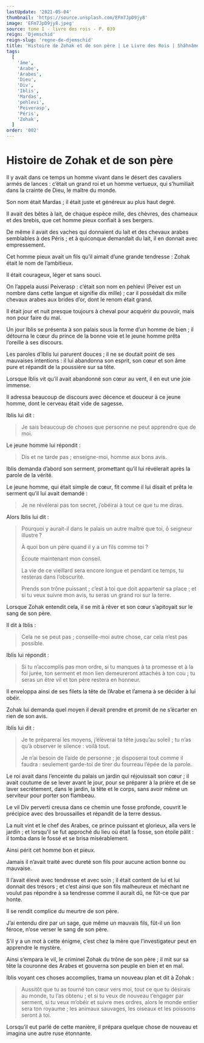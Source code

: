 ```yaml
---
lastUpdate: '2021-05-04'
thumbnail: 'https://source.unsplash.com/EFm7JpD9jy8'
image: 'EFm7JpD9jy8.jpeg'
source: tome I - livre des rois - P. 039
reign: 'Djemschid'
reign-slug: 'regne-de-djemschid'
title: 'Histoire de Zohak et de son père | Le Livre des Rois | Shâhnâmeh'
tags:
  [
    'âme',
    'Arabe',
    'Arabes',
    'Dieu',
    'Div',
    'Iblis',
    'Mardas',
    'pehlevi',
    'Peiverasp',
    'Péris',
    'Zohak',
  ]
order: '002'
---
```


# Histoire de Zohak et de son père

Il y avait dans ce temps un homme vivant dans le désert des cavaliers armés de lances : c’était un grand roi et un homme vertueux, qui s’humiliait dans la crainte de Dieu, le maître du monde.

Son nom était Mardas ; il était juste et généreux au plus haut degré.

Il avait des bêtes à lait, de chaque espèce mille, des chèvres, des chameaux et des brebis, que cet homme pieux confiait à ses bergers.

De même il avait des vaches qui donnaient du lait et des chevaux arabes semblables à des Péris ; et à quiconque demandait du lait, il en donnait avec empressement.

Cet homme pieux avait un fils qu’il aimait d’une grande tendresse : Zohak était le nom de l’ambitieux.

Il était courageux, léger et sans souci.

On l’appela aussi Peiverasp : c’était son nom en pehlevi (Peiver est un nombre dans cette langue et signifie dix mille) ; car il possédait dix mille chevaux arabes aux brides d’or, dont le renom était grand.

Il était jour et nuit presque toujours à cheval pour acquérir du pouvoir, mais non pour faire du mal.

Un jour Iblis se présenta à son palais sous la forme d’un homme de bien ; il détourna le cœur du prince de la bonne voie et le jeune homme prêta l’oreille à ses discours.

Les paroles d’Iblis lui parurent douces ; il ne se doutait point de ses mauvaises intentions : il lui abandonna son esprit, son cœur et son âme pure et répandit de la poussière sur sa tête.

Lorsque Iblis vit qu’il avait abandonné son cœur au vent, il en eut une joie immense.

Il adressa beaucoup de discours avec décence et douceur à ce jeune homme, dont le cerveau était vide de sagesse.

Iblis lui dit :

> Je sais beaucoup de choses que personne ne peut apprendre que de moi.

Le jeune homme lui répondit :

> Dis et ne tarde pas ; enseigne-moi, homme aux bons avis.

Iblis demanda d’abord son serment, promettant qu’il lui révélerait après la parole de la vérité.

Le jeune homme, qui était simple de cœur, fit comme il lui disait et prêta le serment qu’il lui avait demandé :

> Je ne révélerai pas ton secret, j’obéirai à tout ce que tu me diras.

Alors Iblis lui dit :

> Pourquoi y aurait-il dans le palais un autre maître que toi, ô seigneur illustre ?
>
> À quoi bon un père quand il y a un fils comme toi ?
>
> Écoute maintenant mon conseil.
>
> La vie de ce vieillard sera encore longue et pendant ce temps, tu resteras dans l’obscurité.
>
> Prends son trône puissant ; c’est à toi que doit appartenir sa place ; et si tu veux suivre mon avis, tu seras un grand roi sur la terre.

Lorsque Zohak entendit cela, il se mit à rêver et son cœur s’apitoyait sur le sang de son père.

Il dit à Iblis :

> Cela ne se peut pas ; conseille-moi autre chose, car cela n’est pas possible.

Iblis lui répondit :

> Si tu n’accomplis pas mon ordre, si tu manques à ta promesse et à la foi jurée, ton serment et mon lien demeureront attachés à ton cou ; tu seras un être vil et ton père restera en honneur.

Il enveloppa ainsi de ses filets la tête de l’Arabe et l’amena à se décider à lui obéir.

Zohak lui demanda quel moyen il devait prendre et promit de ne s’écarter en rien de son avis.

Iblis lui dit :

> Je te préparerai les moyens, j’élèverai ta tête jusqu’au soleil ; tu n’as qu’à observer le silence : voilà tout.
>
> Je n’ai besoin de l’aide de personne ; je disposerai tout comme il faudra : seulement garde-toi de tirer du fourreau l’épée de la parole.

Le roi avait dans l’enceinte du palais un jardin qui réjouissait son cœur ; il avait coutume de se lever avant le jour, pour se préparer à la prière et de se laver secrètement, dans le jardin, la tête et le corps, sans avoir même un serviteur pour porter son flambeau.

Le vil Div perverti creusa dans ce chemin une fosse profonde, couvrit le précipice avec des broussailles et répandit de la terre dessus.

La nuit vint et le chef des Arabes, ce prince puissant et glorieux, alla vers le jardin ; et lorsqu’il se fut approché du lieu où était la fosse, son étoile pâlit : il tomba dans le fossé et se brisa misérablement.

Ainsi périt cet homme bon et pieux.

Jamais il n’avait traité avec dureté son fils pour aucune action bonne ou mauvaise.

Il l’avait élevé avec tendresse et avec soin ; il était content de lui et lui donnait des trésors ; et c’est ainsi que son fils malheureux et méchant ne voulut pas répondre à sa tendresse comme il aurait dû, ne fût-ce que par honte.

Il se rendit complice du meurtre de son père.

J’ai entendu dire par un sage, que même un mauvais fils, fût-il un lion féroce, n’ose verser le sang de son père.

S’il y a un mot à cette énigme, c’est chez la mère que l’investigateur peut en apprendre le mystère.

Ainsi s’empara le vil, le criminel Zohak du trône de son père ; il mit sur sa tête la couronne des Arabes et gouverna son peuple en bien et en mal.

Iblis voyant ces choses accomplies, trama un nouveau plan et dit à Zohak :

> Aussitôt que tu as tourné ton cœur vers moi, tout ce que tu désirais au monde, tu l’as obtenu ; et si tu veux de nouveau t’engager par serment, si tu veux m’obéir et suivre mes ordres, alors le monde entier sera ton royaume ; les animaux sauvages, les oiseaux et les poissons seront à toi.

Lorsqu’il eut parlé de cette manière, il prépara quelque chose de nouveau et imagina une autre ruse étonnante.
